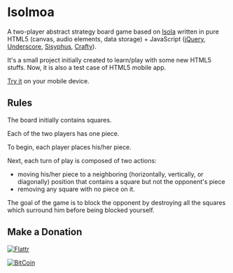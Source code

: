 Isolmoa
=======

A two-player abstract strategy board game based on [Isola](http://en.wikipedia.org/wiki/Isola_%28board_game%29) written in pure HTML5 (canvas, audio elements, data storage) + JavaScript ([jQuery](http://jquery.com/), [Underscore](http://underscorejs.org/), [Sisyphus](http://sisyphus-js.herokuapp.com/), [Crafty](http://craftyjs.com/)).

It's a small project initially created to learn/play with some new HTML5 stuffs. Now, it is also a test case of HTML5 mobile app.

[Try it](http://valos.github.io/Isolmoa/) on your mobile device.

Rules
-----

The board initially contains squares.

Each of the two players has one piece.

To begin, each player places his/her piece.

Next, each turn of play is composed of two actions:
- moving his/her piece to a neighboring (horizontally, vertically, or diagonally) position that contains a square but not the opponent's piece
- removing any square with no piece on it.

The goal of the game is to block the opponent by destroying all the squares which surround him before being blocked yourself.

Make a Donation
---------------

[![Flattr](http://api.flattr.com/button/flattr-badge-large.png)](https://flattr.com/submit/auto?user_id=valos&url=https://github.com/valos/Isolmoa) 

[![BitCoin](https://raw.github.com/valos/Isolmoa/master/img/bitcoin.png)](bitcoin:1LbgYALbkQ2Trgh4yXqdBnbdQosGard5hd?label=Isolmoa&message=Donation%20to%20Isolmoa "Donate once-off to this project using BitCoin")
